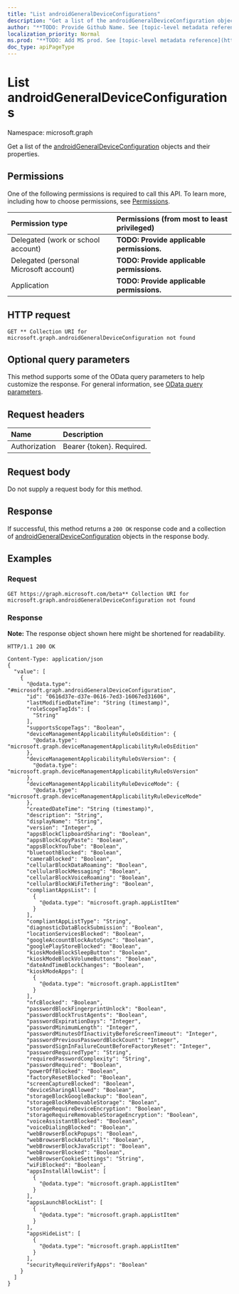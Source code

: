 ```yaml
---
title: "List androidGeneralDeviceConfigurations"
description: "Get a list of the androidGeneralDeviceConfiguration objects and their properties."
author: "**TODO: Provide Github Name. See [topic-level metadata reference](https://msgo.azurewebsites.net/add/document/guidelines/metadata.html#topic-level-metadata)**"
localization_priority: Normal
ms.prod: "**TODO: Add MS prod. See [topic-level metadata reference](https://msgo.azurewebsites.net/add/document/guidelines/metadata.html#topic-level-metadata)**"
doc_type: apiPageType
---
```


# List androidGeneralDeviceConfigurations
Namespace: microsoft.graph

Get a list of the [androidGeneralDeviceConfiguration](../resources/androidgeneraldeviceconfiguration.md) objects and their properties.

## Permissions
One of the following permissions is required to call this API. To learn more, including how to choose permissions, see [Permissions](/graph/permissions-reference).

|Permission type|Permissions (from most to least privileged)|
|:---|:---|
|Delegated (work or school account)|**TODO: Provide applicable permissions.**|
|Delegated (personal Microsoft account)|**TODO: Provide applicable permissions.**|
|Application|**TODO: Provide applicable permissions.**|

## HTTP request

<!-- {
  "blockType": "ignored"
}
-->
``` http
GET ** Collection URI for microsoft.graph.androidGeneralDeviceConfiguration not found
```

## Optional query parameters
This method supports some of the OData query parameters to help customize the response. For general information, see [OData query parameters](/graph/query-parameters).

## Request headers
|Name|Description|
|:---|:---|
|Authorization|Bearer {token}. Required.|

## Request body
Do not supply a request body for this method.

## Response

If successful, this method returns a `200 OK` response code and a collection of [androidGeneralDeviceConfiguration](../resources/androidgeneraldeviceconfiguration.md) objects in the response body.

## Examples

### Request
<!-- {
  "blockType": "request",
  "name": "get_androidgeneraldeviceconfiguration"
}
-->
``` http
GET https://graph.microsoft.com/beta** Collection URI for microsoft.graph.androidGeneralDeviceConfiguration not found
```


### Response
**Note:** The response object shown here might be shortened for readability.
<!-- {
  "blockType": "response",
  "truncated": true,
  "@odata.type": "Collection(microsoft.graph.androidGeneralDeviceConfiguration)"
}
-->
``` http
HTTP/1.1 200 OK

Content-Type: application/json
{
  "value": [
    {
      "@odata.type": "#microsoft.graph.androidGeneralDeviceConfiguration",
      "id": "0616d37e-d37e-0616-7ed3-16067ed31606",
      "lastModifiedDateTime": "String (timestamp)",
      "roleScopeTagIds": [
        "String"
      ],
      "supportsScopeTags": "Boolean",
      "deviceManagementApplicabilityRuleOsEdition": {
        "@odata.type": "microsoft.graph.deviceManagementApplicabilityRuleOsEdition"
      },
      "deviceManagementApplicabilityRuleOsVersion": {
        "@odata.type": "microsoft.graph.deviceManagementApplicabilityRuleOsVersion"
      },
      "deviceManagementApplicabilityRuleDeviceMode": {
        "@odata.type": "microsoft.graph.deviceManagementApplicabilityRuleDeviceMode"
      },
      "createdDateTime": "String (timestamp)",
      "description": "String",
      "displayName": "String",
      "version": "Integer",
      "appsBlockClipboardSharing": "Boolean",
      "appsBlockCopyPaste": "Boolean",
      "appsBlockYouTube": "Boolean",
      "bluetoothBlocked": "Boolean",
      "cameraBlocked": "Boolean",
      "cellularBlockDataRoaming": "Boolean",
      "cellularBlockMessaging": "Boolean",
      "cellularBlockVoiceRoaming": "Boolean",
      "cellularBlockWiFiTethering": "Boolean",
      "compliantAppsList": [
        {
          "@odata.type": "microsoft.graph.appListItem"
        }
      ],
      "compliantAppListType": "String",
      "diagnosticDataBlockSubmission": "Boolean",
      "locationServicesBlocked": "Boolean",
      "googleAccountBlockAutoSync": "Boolean",
      "googlePlayStoreBlocked": "Boolean",
      "kioskModeBlockSleepButton": "Boolean",
      "kioskModeBlockVolumeButtons": "Boolean",
      "dateAndTimeBlockChanges": "Boolean",
      "kioskModeApps": [
        {
          "@odata.type": "microsoft.graph.appListItem"
        }
      ],
      "nfcBlocked": "Boolean",
      "passwordBlockFingerprintUnlock": "Boolean",
      "passwordBlockTrustAgents": "Boolean",
      "passwordExpirationDays": "Integer",
      "passwordMinimumLength": "Integer",
      "passwordMinutesOfInactivityBeforeScreenTimeout": "Integer",
      "passwordPreviousPasswordBlockCount": "Integer",
      "passwordSignInFailureCountBeforeFactoryReset": "Integer",
      "passwordRequiredType": "String",
      "requiredPasswordComplexity": "String",
      "passwordRequired": "Boolean",
      "powerOffBlocked": "Boolean",
      "factoryResetBlocked": "Boolean",
      "screenCaptureBlocked": "Boolean",
      "deviceSharingAllowed": "Boolean",
      "storageBlockGoogleBackup": "Boolean",
      "storageBlockRemovableStorage": "Boolean",
      "storageRequireDeviceEncryption": "Boolean",
      "storageRequireRemovableStorageEncryption": "Boolean",
      "voiceAssistantBlocked": "Boolean",
      "voiceDialingBlocked": "Boolean",
      "webBrowserBlockPopups": "Boolean",
      "webBrowserBlockAutofill": "Boolean",
      "webBrowserBlockJavaScript": "Boolean",
      "webBrowserBlocked": "Boolean",
      "webBrowserCookieSettings": "String",
      "wiFiBlocked": "Boolean",
      "appsInstallAllowList": [
        {
          "@odata.type": "microsoft.graph.appListItem"
        }
      ],
      "appsLaunchBlockList": [
        {
          "@odata.type": "microsoft.graph.appListItem"
        }
      ],
      "appsHideList": [
        {
          "@odata.type": "microsoft.graph.appListItem"
        }
      ],
      "securityRequireVerifyApps": "Boolean"
    }
  ]
}
```

